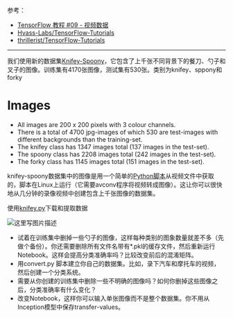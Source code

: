 参考：

- [TensorFlow 教程 #09 - 视频数据](https://zhuanlan.zhihu.com/p/27160921)
- [Hvass-Labs/TensorFlow-Tutorials](https://github.com/Hvass-Labs/TensorFlow-Tutorials)
- [thrillerist/TensorFlow-Tutorials](https://github.com/thrillerist/TensorFlow-Tutorials)


----------
我们使用新的数据集[Knifey-Spoony](http://link.zhihu.com/?target=https://github.com/Hvass-Labs/knifey-spoony)，它包含了上千张不同背景下的餐刀、勺子和叉子的图像。训练集有4170张图像，测试集有530张。类别为knifey、sppony和forky
# Images
- All images are 200 x 200 pixels with 3 colour channels.
- There is a total of 4700 jpg-images of which 530 are test-images with different backgrounds than the training-set.
- The knifey class has 1347 images total (137 images in the test-set).
- The spoony class has 2208 images total (242 images in the test-set).
- The forky class has 1145 images total (151 images in the test-set).


knifey-spoony数据集中的图像是用一个简单的[Python脚本](https://github.com/Hvass-Labs/TensorFlow-Tutorials/blob/master/convert.py)从视频文件中获取的，脚本在Linux上运行（它需要avconv程序将视频转成图像）。这让你可以很快地从几分钟的录像视频中创建包含上千张图像的数据集。

使用[knifey.py](https://github.com/Hvass-Labs/TensorFlow-Tutorials/blob/master/knifey.py)下载和提取数据

![这里写图片描述](https://pic4.zhimg.com/80/v2-b04fb26dcbcb7846aaea7b0fa2acf815_hd.jpg)

- 试着在训练集中删掉一些勺子的图像，这样每种类别的图象数量就差不多（先做个备份）。你还需要删除所有文件名带有*.pkl的缓存文件，然后重新运行Notebook。这样会提高分类准确率吗？比较改变前后的混淆矩阵。
- 用convert.py 脚本建立你自己的数据集。比如，录下汽车和摩托车的视频，然后创建一个分类系统。
- 需要从你创建的训练集中删除一些不明确的图像吗？如何你删掉这些图像之后，分类准确率有什么变化？
- 改变Notebook，这样你可以输入单张图像而不是整个数据集。你不用从Inception模型中保存transfer-values。






